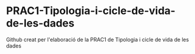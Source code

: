 # PRAC1-Tipologia-i-cicle-de-vida-de-les-dades
Github creat per l'elaboració de la PRAC1 de Tipologia i cicle de vida de les dades 
